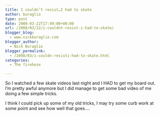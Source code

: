 ```yaml
---
title: I couldn’t resist…I had to skate
author: buraglio
type: post
date: 2008-03-22T17:49:00+00:00
url: /2008/03/22/i-couldnt-resist-i-had-to-skate/
blogger_blog:
  - www.nickburaglio.com
blogger_author:
  - Nick Buraglio
blogger_permalink:
  - /2008/03/i-couldn-resisti-had-to-skate.html
categories:
  - The firehose

---
```

So I watched a few skate videos last night and I HAD to get my board out. I&#8217;m pretty awful anymore but I did manage to get some bad video of me doing a few simple tricks.

I think I could pick up some of my old tricks, I may try some curb work at some point and see how well that goes&#8230;.
